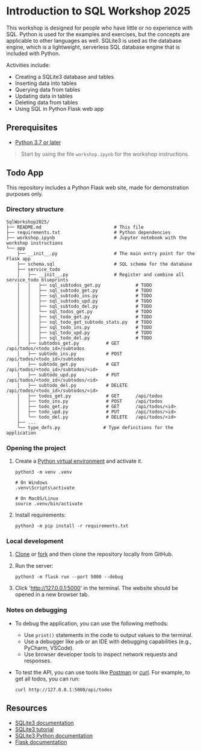 # Introduction to SQL Workshop 2025

This workshop is designed for people who have little or no experience with SQL.  Python is used for the examples and exercises, but the concepts are applicable to other languages as well. SQLite3 is used as the database engine, which is a lightweight, serverless SQL database engine that is included with Python.

Activities include:

- Creating a SQLite3 database and tables
- Inserting data into tables
- Querying data from tables
- Updating data in tables
- Deleting data from tables
- Using SQL in Python Flask web app

## Prerequisites

- [Python 3.7 or later](https://www.python.org/downloads/)

> Start by using the file `workshop.ipynb` for the workshop instructions.

## Todo App

This repository includes a Python Flask web site, made for demonstration purposes only.

### Directory structure

```plain
SqlWorkshop2025/
├── README.md                           # This file
├── requirements.txt                    # Python dependencies
├── workshop.ipynb                      # Jupyter notebook with the workshop instructions
└── app
    ├── __init__.py                     # The main entry point for the Flask app
    ├── schema.sql                      # SQL schema for the database
    ├── service_todo
    │   ├── __init__.py                 # Register and combine all service_todo blueprints
    │   │   ├── sql_subtodos_get.py             # TODO
    │   │   ├── sql_subtodo_get.py              # TODO
    │   │   ├── sql_subtodo_ins.py              # TODO
    │   │   ├── sql_subtodo_upd.py              # TODO
    │   │   ├── sql_subtodo_del.py              # TODO
    │   │   └── sql_todos_get.py                # TODO
    │   │   ├── sql_todo_get.py                 # TODO
    │   │   ├── sql_todo_get_subtodo_stats.py   # TODO
    │   │   ├── sql_todo_ins.py                 # TODO
    │   │   ├── sql_todo_upd.py                 # TODO
    │   │   ├── sql_todo_del.py                 # TODO
    │   ├── subtodos_get.py          # GET      /api/todos/<todo_id>/subtodos
    │   ├── subtodo_ins.py           # POST     /api/todos/<todo_id>/subtodos
    │   ├── subtodo_get.py           # GET      /api/todos/<todo_id>/subtodos/<id>
    │   ├── subtodo_upd.py           # PUT      /api/todos/<todo_id>/subtodos/<id>
    │   ├── subtodo_del.py           # DELETE   /api/todos/<todo_id>/subtodos/<id>
    │   ├── todos_get.py             # GET      /api/todos
    │   ├── todo_ins.py              # POST     /api/todos
    │   ├── todo_get.py              # GET      /api/todos/<id>
    │   ├── todo_upd.py              # PUT      /api/todos/<id>
    │   └── todo_del.py              # DELETE   /api/todos/<id>
    ├── ...
    └── type_defs.py                # Type definitions for the application
```

### Opening the project

1. Create a [Python virtual environment](https://docs.python.org/3/tutorial/venv.html#creating-virtual-environments) and activate it.

    ```shell
    python3 -m venv .venv
    ```

    ```shell
    # On Windows
    .venv\Scripts\activate

    # On MacOS/Linux
    source .venv/bin/activate
    ```

2. Install requirements:

    ```shell
    python3 -m pip install -r requirements.txt
    ```

### Local development

1. [Clone](https://docs.github.com/en/repositories/creating-and-managing-repositories/cloning-a-repository#cloning-a-repository) or [fork](https://docs.github.com/en/pull-requests/collaborating-with-pull-requests/working-with-forks/fork-a-repo#forking-a-repository) and then clone the repository locally from GitHub.

2. Run the server:

    ```console
    python3 -m flask run --port 5000 --debug
    ```

3. Click '<http://127.0.0.1:5000>' in the terminal. The website should be opened in a new browser tab.

### Notes on debugging

- To debug the application, you can use the following methods:
  - Use `print()` statements in the code to output values to the terminal.
  - Use a debugger like `pdb` or an IDE with debugging capabilities (e.g., PyCharm, VSCode).
  - Use browser developer tools to inspect network requests and responses.
- To test the API, you can use tools like [Postman](https://www.postman.com/) or [curl](https://curl.se/). For example, to get all todos, you can run:

    ```shell
    curl http://127.0.0.1:5000/api/todos
    ```

## Resources

- [SQLite3 documentation](https://www.sqlite.org/docs.html)
- [SQLite3 tutorial](https://sqlbolt.com/)
- [SQLite3 Python documentation](https://docs.python.org/3/library/sqlite3.html)
- [Flask documentation](https://flask.palletsprojects.com/en/2.0.x/)
